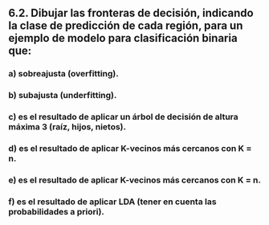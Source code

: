 
## 6.2. Dibujar las fronteras de decisión, indicando la clase de predicción de cada región, para un ejemplo de modelo para clasificación binaria que:

### a) sobreajusta (overfitting).

### b) subajusta (underfitting).

### c) es el resultado de aplicar un árbol de decisión de altura máxima 3 (raíz, hijos, nietos).

### d) es el resultado de aplicar K-vecinos más cercanos con K = n.

### e) es el resultado de aplicar K-vecinos más cercanos con K = n.

### f) es el resultado de aplicar LDA (tener en cuenta las probabilidades a priori).
